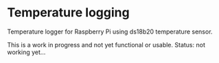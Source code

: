# Temperature logging

Temperature logger for Raspberry Pi using ds18b20 temperature sensor.

This is a work in progress and not yet functional or usable.
Status: not working yet...
